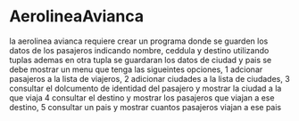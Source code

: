 # AerolineaAvianca

la aerolinea avianca requiere crear un programa donde se guarden los datos de los pasajeros indicando nombre, ceddula y destino utilizando tuplas
ademas en otra tupla se guardaran los datos de ciudad y pais
se debe mostrar un menu que tenga las sigueintes opciones, 1 adcionar pasajeros a la lista de viajeros, 2 adicionar ciudades a la lista de ciudades, 3 consultar el dolcumento de identidad del pasajero y mostrar la ciudad a la que viaja
4 consultar el destino y mostrar los pasajeros que viajan a ese destino, 5 consultar un pais y mostrar cuantos pasajeros viajan a ese pais
